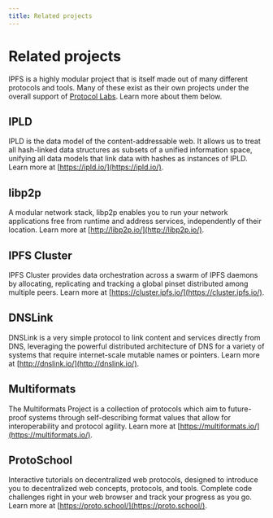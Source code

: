 ```yaml
---
title: Related projects
---
```


# Related projects

IPFS is a highly modular project that is itself made out of many different protocols and tools. Many of these exist as their own projects under the overall support of [Protocol Labs](https://protocol.ai). Learn more about them below.

## IPLD

IPLD is the data model of the content-addressable web. It allows us to treat all hash-linked data structures as subsets of a unified information space, unifying all data models that link data with hashes as instances of IPLD. Learn more at [https://ipld.io/](https://ipld.io/).

## libp2p

A modular network stack, libp2p enables you to run your network applications free from runtime and address services, independently of their location. Learn more at [http://libp2p.io/](http://libp2p.io/).

## IPFS Cluster

IPFS Cluster provides data orchestration across a swarm of IPFS daemons by allocating, replicating and tracking a global pinset distributed among multiple peers. Learn more at [https://cluster.ipfs.io/](https://cluster.ipfs.io/).

## DNSLink

DNSLink is a very simple protocol to link content and services directly from DNS, leveraging the powerful distributed architecture of DNS for a variety of systems that require internet-scale mutable names or pointers. Learn more at [http://dnslink.io/](http://dnslink.io/).

## Multiformats

The Multiformats Project is a collection of protocols which aim to future-proof systems through self-describing format values that allow for interoperability and protocol agility. Learn more at [https://multiformats.io/](https://multiformats.io/).

## ProtoSchool

Interactive tutorials on decentralized web protocols, designed to introduce you to decentralized web concepts, protocols, and tools. Complete code challenges right in your web browser and track your progress as you go. Learn more at [https://proto.school/](https://proto.school/).
